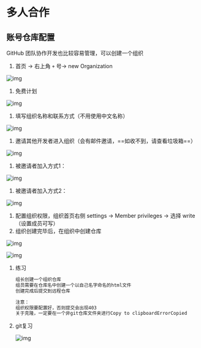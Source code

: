 # 多人合作

## 账号仓库配置

GitHub 团队协作开发也比较容易管理，可以创建一个组织

1. 首页 -> 右上角 `+` 号-> new Organization

![img](https://tva1.sinaimg.cn/large/007S8ZIlgy1gff1t2akhxj308e06ddfu.jpg)

1. 免费计划

![img](https://tva1.sinaimg.cn/large/007S8ZIlgy1gff1twl8k4j30s70ho74w.jpg)

1. 填写组织名称和联系方式（不用使用中文名称）

![img](https://tva1.sinaimg.cn/large/007S8ZIlgy1gff1xew0vdj30ir0ht0t8.jpg)

1. 邀请其他开发者进入组织（会有邮件邀请，==如收不到，请查看垃圾箱==）

![img](https://tva1.sinaimg.cn/large/007S8ZIlgy1gff1zlh3iyj30nw0kuaak.jpg)

1. 被邀请者加入方式1：

![img](https://tva1.sinaimg.cn/large/007S8ZIlgy1gff21pu6thj30nx0iywfv.jpg)

1. 被邀请者加入方式2：

![img](https://tva1.sinaimg.cn/large/007S8ZIlgy1gff2bkmkbkj316m06mglp.jpg)

1. 配置组织权限，组织首页右侧 settings -> Member privileges -> 选择 write （设置成员可写）
2. 组织创建完毕后，在组织中创建仓库

![img](https://tva1.sinaimg.cn/large/007S8ZIlgy1gff2h3uo9oj319p0e9aac.jpg)

![img](https://tva1.sinaimg.cn/large/007S8ZIlgy1gff2f712kpj30pq07vjri.jpg)

1. 练习

   ```md
   组长创建一个组织仓库
   组员需要在仓库名中创建一个以自己名字命名的html文件
   创建完成后提交到远程仓库
   
   注意：
   组织权限要配置好，否则提交会出现403
   关于克隆，一定要在一个非git仓库文件夹进行Copy to clipboardErrorCopied
   ```

2. git复习

   ![img](https://tva1.sinaimg.cn/large/007S8ZIlgy1gfh8hkq8vrj314n0u0di8.jpg)